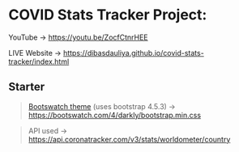 # COVID Stats Tracker Project:

YouTube → https://youtu.be/ZocfCtnrHEE

LIVE Website → https://dibasdauliya.github.io/covid-stats-tracker/index.html

## Starter

> [Bootswatch theme](https://bootswatch.com) (uses bootstrap 4.5.3) → https://bootswatch.com/4/darkly/bootstrap.min.css

> API used → https://api.coronatracker.com/v3/stats/worldometer/country
